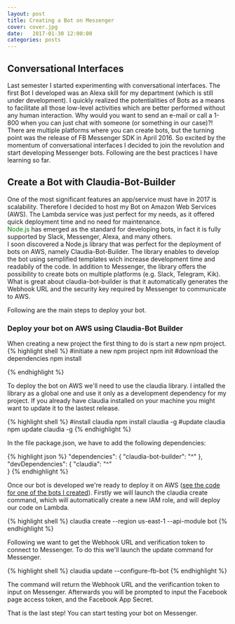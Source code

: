 ```yaml
---
layout: post
title: Creating a Bot on Messenger
cover: cover.jpg
date:   2017-01-30 12:00:00
categories: posts
---
```


## Conversational Interfaces
Last semester I started experimenting with conversational interfaces. The first Bot I developed was an Alexa skill for my department (which is still under development). I quickly realized the potentialities of Bots as a means to facilitate all those low-level activities which are better performed without any human interaction. Why would you want to send an e-mail or call a 1-800 when you can just chat with someone (or something in our case)?!  
There are multiple platforms where you can create bots, but the turning point was the release of FB Messenger SDK in April 2016. So excited by the momentum of conversational interfaces I decided to join the revolution and start developing Messenger bots. Following are the best practices I have learning so far.

## Create a Bot with Claudia-Bot-Builder
One of the most significant features an app/service must have in 2017 is scalability. Therefore I decided to host my Bot on Amazon Web Services (AWS). The Lambda service was just perfect for my needs, as it offered quick deployment time and no need for maintenance.  
<span style="color:green">Node.js</span> has emerged as the standard for developing bots, in fact it is fully supported by Slack, Messenger, Alexa, and many others.  
I soon discovered a Node.js library that was perfect for the deployment of bots on AWS, namely Claudia-Bot-Builder. The library enables to develop the bot using semplified templates wich increase development time and readabily of the code. In addition to Messenger, the library offers the possibility to create bots on multiple platforms (e.g. Slack, Telegram, Kik). What is great about claudia-bot-builder is that it automatically generates the Webhook URL and the security key required by Messenger to communicate to AWS.  

Following are the main steps to deploy your bot.

### Deploy your bot on AWS using Claudia-Bot Builder
When creating a new project the first thing to do is start a new npm project.
{% highlight shell %}
#initiate a new npm project
npm init
#download the dependencies
npm install

{% endhighlight %}

To deploy the bot on AWS we'll need to use the claudia library. I intalled the library as a global one and use it only as a development dependency for my project. If you already have claudia installed on your machine you might want to update it to the lastest release.

{% highlight shell %}
#install claudia
npm install claudia -g
#update claudia
npm update claudia -g
{% endhighlight %}  

In the file package.json, we have to add the following dependencies:

{% highlight json %}
 "dependencies": {
    "claudia-bot-builder": "^"
  },
  "devDependencies": {
    "claudia": "^"   
  }
{% endhighlight %}  

Once our bot is developed we're ready to deploy it on AWS ([see the code for one of the bots I created](https://github.com/zampolli75/berna_personalization_bot)). Firstly we will launch the claudia create command, which will automatically create a new IAM role, and will deploy our code on Lambda.  

{% highlight shell %}
claudia create --region us-east-1 --api-module bot
{% endhighlight %}

Following we want to get the Webhook URL and verification token to connect to Messenger. To do this we'll launch the update command for Messenger.

{% highlight shell %}
claudia update --configure-fb-bot
{% endhighlight %}

The command will return the Webhook URL and the verificantion token to input on Messenger. Afterwards you will be prompted to input the Facebook page access token, and the Facebook App Secret.  

That is the last step! You can start testing your bot on Messenger. 